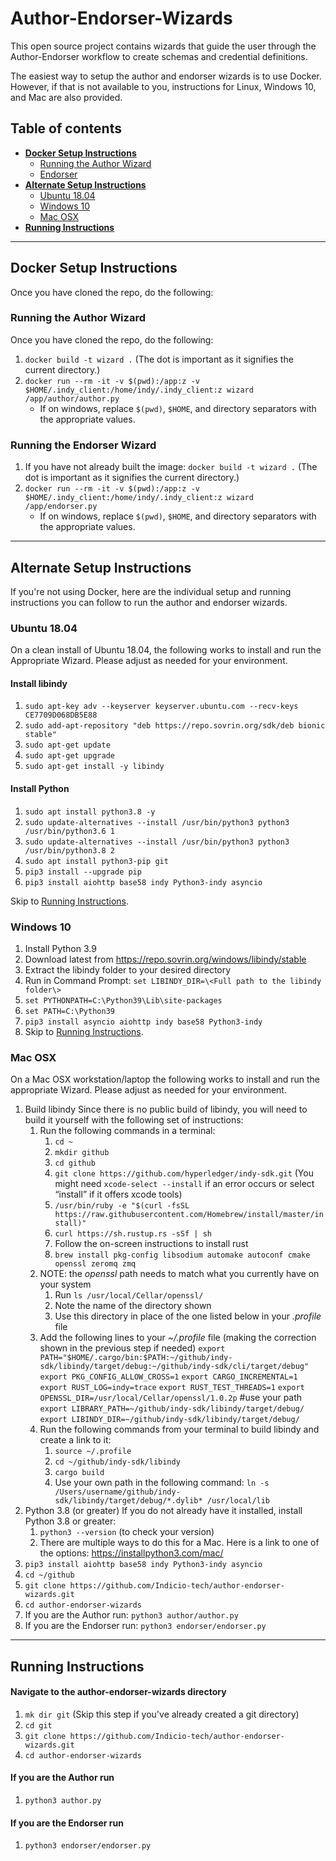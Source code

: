 # Author-Endorser-Wizards

This open source project contains wizards that guide the user through the Author-Endorser workflow to create schemas and credential definitions.

The easiest way to setup the author and endorser wizards is to use Docker. However, if that is not available to you, instructions for Linux, Windows 10, and Mac are also provided.

## **Table of contents**

- [**Docker Setup Instructions**](#docker)
  - [Running the Author Wizard](#author)
  - [Endorser](#endorser)
- [**Alternate Setup Instructions**](#alternate)
  - [Ubuntu 18.04](#linux)
  - [Windows 10](#windows)
  - [Mac OSX](#mac)
- [**Running Instructions**](#running)

---

## **Docker Setup Instructions** <a id="docker"></a>

Once you have cloned the repo, do the following:

### **Running the Author Wizard** <a id="author"></a>

Once you have cloned the repo, do the following:

1. `docker build -t wizard .` (The dot is important as it signifies the current directory.)
2. `docker run --rm -it -v $(pwd):/app:z -v $HOME/.indy_client:/home/indy/.indy_client:z wizard /app/author/author.py`
   * If on windows, replace `$(pwd)`, `$HOME`, and directory separators with the appropriate values.

### Running the Endorser Wizard<a id="endorser"></a>

1. If you have not already built the image: `docker build -t wizard .` (The dot is important as it signifies the current directory.)
2. `docker run --rm -it -v $(pwd):/app:z -v $HOME/.indy_client:/home/indy/.indy_client:z wizard /app/endorser.py`
   * If on windows, replace `$(pwd)`, `$HOME`, and directory separators with the appropriate values.

---

## **Alternate Setup Instructions** <a id="alternate"></a>

If you're not using Docker, here are the individual setup and running instructions you can follow to run the author and endorser wizards.

### Ubuntu 18.04 <a id="linux"></a>

On a clean install of Ubuntu 18.04, the following works to install and run the Appropriate Wizard.  Please adjust as needed for your environment.

#### Install libindy

1. `sudo apt-key adv --keyserver keyserver.ubuntu.com --recv-keys CE7709D068DB5E88`
2. `sudo add-apt-repository "deb https://repo.sovrin.org/sdk/deb bionic stable"`
3. `sudo apt-get update`
4. `sudo apt-get upgrade`
5. `sudo apt-get install -y libindy`

#### Install Python

1. `sudo apt install python3.8 -y`
2. `sudo update-alternatives --install /usr/bin/python3 python3 /usr/bin/python3.6 1`
3. `sudo update-alternatives --install /usr/bin/python3 python3 /usr/bin/python3.8 2`
4. `sudo apt install python3-pip git`
5. `pip3 install --upgrade pip`
6. `pip3 install aiohttp base58 indy Python3-indy asyncio`

Skip to [Running Instructions](#running).

### Windows 10 <a id="windows"></a>

1. Install Python 3.9
2. Download latest from <https://repo.sovrin.org/windows/libindy/stable>
3. Extract the libindy folder to your desired directory
4. Run in Command Prompt: `set LIBINDY_DIR=\<Full path to the libindy folder\>`
5. `set PYTHONPATH=C:\Python39\Lib\site-packages`
6. `set PATH=C:\Python39`
7. `pip3 install asyncio aiohttp indy base58 Python3-indy`
8. Skip to [Running Instructions](#running).

### Mac OSX <a id="mac"></a>

On a Mac OSX workstation/laptop the following works to install and run the appropriate Wizard.  Please adjust as needed for your environment.

1. Build libindy
Since there is no public build of libindy, you will need to build it yourself with the following set of instructions:
    1. Run the following commands in a terminal:
        1. `cd ~`
        2. `mkdir github`
        3. `cd github`
        4. `git clone https://github.com/hyperledger/indy-sdk.git` (You might need `xcode-select --install` if an error occurs or select “install” if it offers xcode tools)
        5. `/usr/bin/ruby -e "$(curl -fsSL https://raw.githubusercontent.com/Homebrew/install/master/install)"`
        6. `curl https://sh.rustup.rs -sSf | sh`
        1. Follow the on-screen instructions to install rust
        7. `brew install pkg-config libsodium automake autoconf cmake openssl zeromq zmq`
    2. NOTE: the _openssl_ path needs to match what you currently have on your system
        1. Run `ls /usr/local/Cellar/openssl/`
        2. Note the name of the directory shown
        3. Use this directory in place of the one listed below in your _.profile_ file
    3. Add the following lines to your _~/.profile_ file (making the correction shown in the previous step if needed)
`export PATH="$HOME/.cargo/bin:$PATH:~/github/indy-sdk/libindy/target/debug:~/github/indy-sdk/cli/target/debug"`
`export PKG_CONFIG_ALLOW_CROSS=1`
`export CARGO_INCREMENTAL=1`
`export RUST_LOG=indy=trace`
`export RUST_TEST_THREADS=1`
`export OPENSSL_DIR=/usr/local/Cellar/openssl/1.0.2p` #use your path
`export LIBRARY_PATH=~/github/indy-sdk/libindy/target/debug/`
`export LIBINDY_DIR=~/github/indy-sdk/libindy/target/debug/`
    4. Run the following commands from your terminal to build libindy and create a link to it:
        1. `source ~/.profile`
        2. `cd ~/github/indy-sdk/libindy`
        3. `cargo build`
        4. Use your own path in the following command: `ln -s /Users/username/github/indy-sdk/libindy/target/debug/*.dylib* /usr/local/lib`
2. Python 3.8 (or greater)
If you do not already have it installed, install Python 3.8 or greater:
    1. `python3 --version`  (to check your version)
    2. There are multiple ways to do this for a Mac. Here is a link to one of the options: <https://installpython3.com/mac/>
3. `pip3 install aiohttp base58 indy Python3-indy asyncio`
4. `cd ~/github`
5. `git clone https://github.com/Indicio-tech/author-endorser-wizards.git`
6. `cd author-endorser-wizards`
7. If you are the Author run: `python3 author/author.py`
8. If you are the Endorser run: `python3 endorser/endorser.py`

---

## Running Instructions <a id="running"></a>

#### Navigate to the author-endorser-wizards directory

1. `mk dir git` (Skip this step if you've already created a git directory)
2. `cd git`
3. `git clone https://github.com/Indicio-tech/author-endorser-wizards.git`
4. `cd author-endorser-wizards`

#### If you are the Author run

1. `python3 author.py`

#### If you are the Endorser run

1. `python3 endorser/endorser.py`
